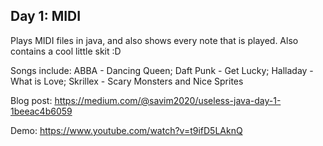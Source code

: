 ## Day 1: MIDI
Plays MIDI files in java, and also shows every note that is played. Also contains a cool little skit :D


Songs include: ABBA - Dancing Queen; Daft Punk - Get Lucky; Halladay - What is Love; Skrillex - Scary Monsters and Nice Sprites 


Blog post: https://medium.com/@savim2020/useless-java-day-1-1beeac4b6059 


Demo: https://www.youtube.com/watch?v=t9ifD5LAknQ

